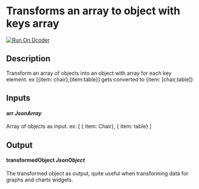 # Transforms an array to object with keys array
[![Run On Dcoder](https://static-content.dcoder.tech/dcoder-assets/run-on-dcoder.svg)](https://code.dcoder.tech/feed/block/60e84b71c06ded4190792294)

## Description
Transform an array of objects into an object with array for each key element. ex [{item: chair},{item:table}] gets converted to {item: [chair,table]}

## Inputs
#### **arr**  *JsonArray*
Array of objects as input. ex: [ { item: Chair}, { item: table} ]

## Output
#### **transformedObject**  *JsonObject*
The transformed object as output, quite useful when transforming data for graphs and charts widgets.

